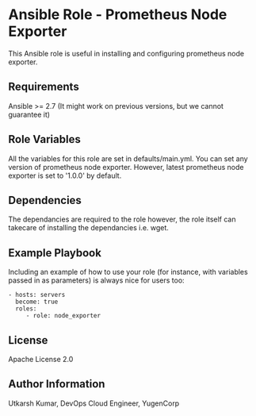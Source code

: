 Ansible Role - Prometheus Node Exporter
========================================

This Ansible role is useful in installing and configuring prometheus node exporter.

Requirements
------------

Ansible >= 2.7 (It might work on previous versions, but we cannot guarantee it)

Role Variables
--------------

All the variables for this role are set in defaults/main.yml. You can set any version of prometheus node exporter.
However, latest prometheus node exporter is set to '1.0.0' by default.

Dependencies
------------

The dependancies are required to the role however, the role itself can takecare of installing the dependancies i.e. wget.

Example Playbook
----------------

Including an example of how to use your role (for instance, with variables passed in as parameters) is always nice for users too:

    - hosts: servers
      become: true
      roles:
         - role: node_exporter

License
-------

Apache License 2.0

Author Information
------------------

Utkarsh Kumar, DevOps Cloud Engineer, YugenCorp
